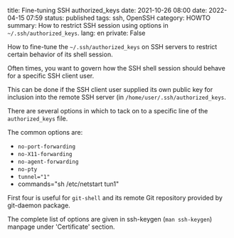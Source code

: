 title: Fine-tuning SSH authorized_keys
date: 2021-10-26 08:00
date: 2022-04-15 07:59
status: published
tags: ssh, OpenSSH
category: HOWTO
summary: How to restrict SSH session using options in `~/.ssh/authorized_keys`.
lang: en
private: False

How to fine-tune the `~/.ssh/authorized_keys` on SSH servers to restrict certain
behavior of its shell session.

Often times, you want to govern how the SSH shell session should behave
for a specific SSH client user.

This can be done if the SSH client user supplied its own public key for
inclusion into the remote SSH server (in `/home/user/.ssh/authorized_keys`.

There are several options in which to tack on to a specific line of the
`authorized_keys` file.

The common options are:

* `no-port-forwarding`
* `no-X11-forwarding`
* `no-agent-forwarding`
* `no-pty`
* `tunnel="1"`
* commands="sh /etc/netstart tun1"

First four is useful for `git-shell` and its remote Git repository provided by
git-daemon package.

The complete list of options are given in ssh-keygen (`man ssh-keygen`) manpage under 'Certificate' section.
